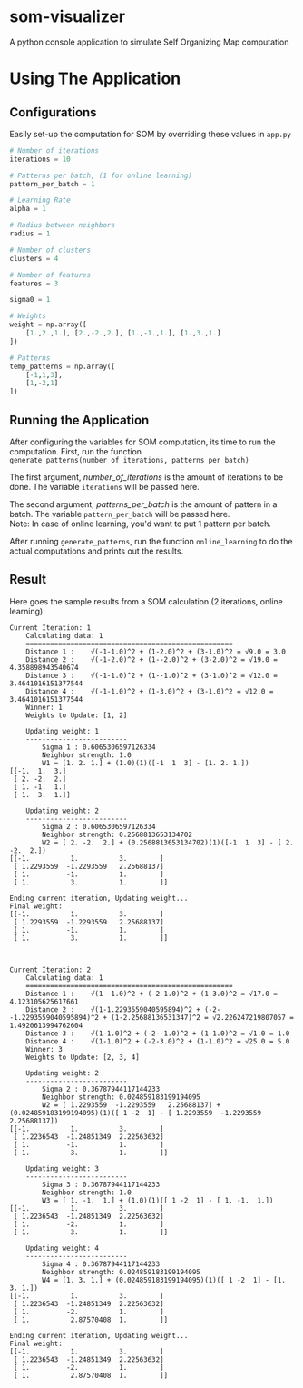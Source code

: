 # som-visualizer
A python console application to simulate Self Organizing Map computation

# Using The Application
## Configurations
Easily set-up the computation for SOM by overriding these values in ```app.py```
```python
# Number of iterations
iterations = 10

# Patterns per batch, (1 for online learning)
pattern_per_batch = 1

# Learning Rate
alpha = 1

# Radius between neighbors
radius = 1

# Number of clusters
clusters = 4

# Number of features
features = 3

sigma0 = 1

# Weights
weight = np.array([
    [1.,2.,1.], [2.,-2.,2.], [1.,-1.,1.], [1.,3.,1.]
])

# Patterns
temp_patterns = np.array([
    [-1,1,3],
    [1,-2,1]
])
```


## Running the Application
After configuring the variables for SOM computation, its time to run the computation.
First, run the function  ```generate_patterns(number_of_iterations, patterns_per_batch)```  
  
The first argument, *number_of_iterations* is the amount of iterations to be done. The variable ```iterations``` will be passed here.

The second argument, *patterns_per_batch* is the amount of pattern in a batch. The variable ```pattern_per_batch``` will be passed here.    
Note: In case of online learning, you'd want to put 1 pattern per batch.

  
After running ```generate_patterns```, run the function ```online_learning``` to do the actual computations and prints out the results.

## Result
Here goes the sample results from a SOM calculation (2 iterations, online learning):
```
Current Iteration: 1
	Calculating data: 1
	===================================================
	Distance 1 : 	√(-1-1.0)^2 + (1-2.0)^2 + (3-1.0)^2 = √9.0 = 3.0
	Distance 2 : 	√(-1-2.0)^2 + (1--2.0)^2 + (3-2.0)^2 = √19.0 = 4.358898943540674
	Distance 3 : 	√(-1-1.0)^2 + (1--1.0)^2 + (3-1.0)^2 = √12.0 = 3.4641016151377544
	Distance 4 : 	√(-1-1.0)^2 + (1-3.0)^2 + (3-1.0)^2 = √12.0 = 3.4641016151377544
	Winner: 1
	Weights to Update: [1, 2]

	Updating weight: 1
	-------------------------
		Sigma 1 : 0.6065306597126334
		Neighbor strength: 1.0
		W1 = [1. 2. 1.] + (1.0)(1)([-1  1  3] - [1. 2. 1.])
[[-1.  1.  3.]
 [ 2. -2.  2.]
 [ 1. -1.  1.]
 [ 1.  3.  1.]]

	Updating weight: 2
	-------------------------
		Sigma 2 : 0.6065306597126334
		Neighbor strength: 0.2568813653134702
		W2 = [ 2. -2.  2.] + (0.2568813653134702)(1)([-1  1  3] - [ 2. -2.  2.])
[[-1.          1.          3.        ]
 [ 1.2293559  -1.2293559   2.25688137]
 [ 1.         -1.          1.        ]
 [ 1.          3.          1.        ]]

Ending current iteration, Updating weight... 
Final weight: 
[[-1.          1.          3.        ]
 [ 1.2293559  -1.2293559   2.25688137]
 [ 1.         -1.          1.        ]
 [ 1.          3.          1.        ]]



Current Iteration: 2
	Calculating data: 1
	===================================================
	Distance 1 : 	√(1--1.0)^2 + (-2-1.0)^2 + (1-3.0)^2 = √17.0 = 4.123105625617661
	Distance 2 : 	√(1-1.2293559040595894)^2 + (-2--1.2293559040595894)^2 + (1-2.25688136531347)^2 = √2.226247219807057 = 1.4920613994762604
	Distance 3 : 	√(1-1.0)^2 + (-2--1.0)^2 + (1-1.0)^2 = √1.0 = 1.0
	Distance 4 : 	√(1-1.0)^2 + (-2-3.0)^2 + (1-1.0)^2 = √25.0 = 5.0
	Winner: 3
	Weights to Update: [2, 3, 4]

	Updating weight: 2
	-------------------------
		Sigma 2 : 0.36787944117144233
		Neighbor strength: 0.024859183199194095
		W2 = [ 1.2293559  -1.2293559   2.25688137] + (0.024859183199194095)(1)([ 1 -2  1] - [ 1.2293559  -1.2293559   2.25688137])
[[-1.          1.          3.        ]
 [ 1.2236543  -1.24851349  2.22563632]
 [ 1.         -1.          1.        ]
 [ 1.          3.          1.        ]]

	Updating weight: 3
	-------------------------
		Sigma 3 : 0.36787944117144233
		Neighbor strength: 1.0
		W3 = [ 1. -1.  1.] + (1.0)(1)([ 1 -2  1] - [ 1. -1.  1.])
[[-1.          1.          3.        ]
 [ 1.2236543  -1.24851349  2.22563632]
 [ 1.         -2.          1.        ]
 [ 1.          3.          1.        ]]

	Updating weight: 4
	-------------------------
		Sigma 4 : 0.36787944117144233
		Neighbor strength: 0.024859183199194095
		W4 = [1. 3. 1.] + (0.024859183199194095)(1)([ 1 -2  1] - [1. 3. 1.])
[[-1.          1.          3.        ]
 [ 1.2236543  -1.24851349  2.22563632]
 [ 1.         -2.          1.        ]
 [ 1.          2.87570408  1.        ]]

Ending current iteration, Updating weight... 
Final weight: 
[[-1.          1.          3.        ]
 [ 1.2236543  -1.24851349  2.22563632]
 [ 1.         -2.          1.        ]
 [ 1.          2.87570408  1.        ]]
```
